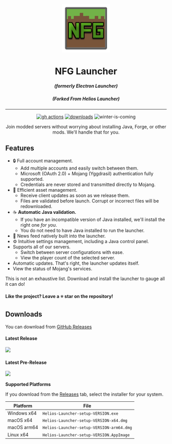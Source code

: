 <p align="center"><img src="./app/assets/images/icon.png" width="150px" height="150px" alt="aventium softworks"></p>

<h1 align="center">NFG Launcher</h1>

<em><h5 align="center">(formerly Electron Launcher)</h5></em>
<em><h5 align="center">(Forked From Helios Launcher)</h5></em>

---

[<p align="center"><img src="https://img.shields.io/github/actions/workflow/status/MissGamerz/NFGLauncher/build.yml?branch=master&style=for-the-badge" alt="gh actions">](https://github.com/dscalzi/HeliosLauncher/actions) [<img src="https://img.shields.io/github/downloads/MissGamerz/NFGLauncher/total.svg?style=for-the-badge" alt="downloads">](https://github.com/dscalzi/HeliosLauncher/releases) <img src="https://forthebadge.com/images/badges/winter-is-coming.svg"  height="28px" alt="winter-is-coming"></p>

<p align="center">Join modded servers without worrying about installing Java, Forge, or other mods. We'll handle that for you.</p>


## Features

* 🔒 Full account management.
  * Add multiple accounts and easily switch between them.
  * Microsoft (OAuth 2.0) + Mojang (Yggdrasil) authentication fully supported.
  * Credentials are never stored and transmitted directly to Mojang.
* 📂 Efficient asset management.
  * Receive client updates as soon as we release them.
  * Files are validated before launch. Corrupt or incorrect files will be redownloaded.
* ☕ **Automatic Java validation.**
  * If you have an incompatible version of Java installed, we'll install the right one *for you*.
  * You do not need to have Java installed to run the launcher.
* 📰 News feed natively built into the launcher.
* ⚙️ Intuitive settings management, including a Java control panel.
* Supports all of our servers.
  * Switch between server configurations with ease.
  * View the player count of the selected server.
* Automatic updates. That's right, the launcher updates itself.
*  View the status of Mojang's services.

This is not an exhaustive list. Download and install the launcher to gauge all it can do!

#### Like the project? Leave a ⭐ star on the repository!

## Downloads

You can download from [GitHub Releases](https://github.com/MissGamerz/NFGLauncher/HeliosLauncher/releases)

#### Latest Release

[![](https://img.shields.io/github/release/MissGamerz/NFGLauncher.svg?style=flat-square)](https://github.com/MissGamerz/NFGLauncher/HeliosLauncher/releases/latest)

#### Latest Pre-Release
[![](https://img.shields.io/github/release/MissGamerz/NFGLauncher/all.svg?style=flat-square)](https://github.com/MissGamerz/NFGLauncher/HeliosLauncher/releases)

**Supported Platforms**

If you download from the [Releases](https://github.com/MissGamerz/NFGLauncher/releases) tab, select the installer for your system.

| Platform | File |
| -------- | ---- |
| Windows x64 | `Helios-Launcher-setup-VERSION.exe` |
| macOS x64 | `Helios-Launcher-setup-VERSION-x64.dmg` |
| macOS arm64 | `Helios-Launcher-setup-VERSION-arm64.dmg` |
| Linux x64 | `Helios-Launcher-setup-VERSION.AppImage` |

